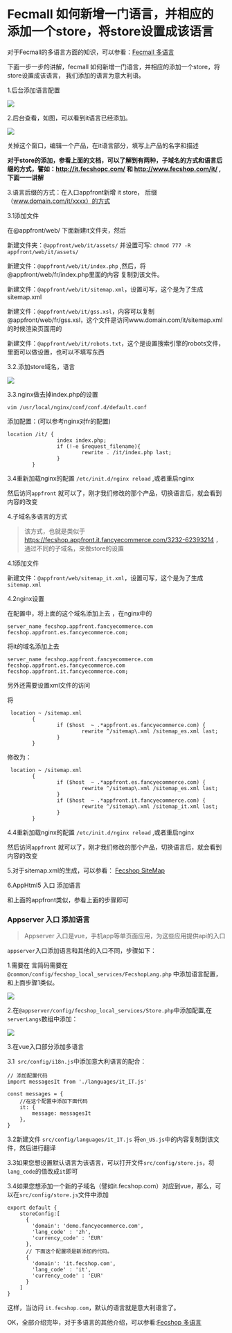 Fecmall 如何新增一门语言，并相应的添加一个store，将store设置成该语言
===================



对于Fecmall的多语言方面的知识，可以参看：[Fecmall 多语言](http://www.fecshop.com/doc/fecshop-guide/instructions/cn-2.0/guide-fecmall_mutil_lang.html)

下面一步一步的讲解，fecmall 如何新增一门语言，并相应的添加一个store，将store设置成该语言，
我们添加的语言为意大利语。

1.后台添加语言配置


![](images/p62.png)

2.后台查看，如图，可以看到it语言已经添加。

![](https://i.loli.net/2018/01/23/5a673e4e686c6.png)

关掉这个窗口，编辑一个产品，在it语言部分，填写上产品的名字和描述

**对于store的添加，参看上面的文档，可以了解到有两种，子域名的方式和语言后缀的方式，譬如：http://it.fecshopc.com/ 和 http://www.fecshop.com/it/ ,下面一一讲解**

3.语言后缀的方式：在入口appfront新增 it store， 后缀（www.domain.com/it/xxxx）的方式


3.1添加文件

在@appfront/web/ 下面新建it文件夹，然后

新建文件夹：`@appfront/web/it/assets/` 并设置可写: `chmod 777 -R appfront/web/it/assets/`

新建文件：`@appfront/web/it/index.php` ,然后，将 @appfront/web/fr/index.php里面的内容
复制到该文件。

新建文件：`@appfront/web/it/sitemap.xml`，设置可写，这个是为了生成sitemap.xml

新建文件：`@appfront/web/it/gss.xsl`，内容可以复制 @appfront/web/fr/gss.xsl，这个文件是访问www.domain.com/it/sitemap.xml
的时候渲染页面用的

新建文件：`@appfront/web/it/robots.txt`，这个是设置搜索引擎的robots文件，里面可以做设置，也可以不填写东西



3.2.添加store域名，语言

![](images/p63.png)



3.3.nginx做去掉index.php的设置

`vim /usr/local/nginx/conf/conf.d/default.conf`

添加配置：(可以参考nginx对fr的配置)

```
location /it/ {
                index index.php;
                if (!-e $request_filename){
                        rewrite . /it/index.php last;
                }
        }

```

3.4重新加载nginx的配置  `/etc/init.d/nginx reload` ,或者重启nginx

然后访问`appfront` 就可以了，刚才我们修改的那个产品，切换语言后，就会看到内容的改变

4.子域名多语言的方式

> 该方式，也就是类似于  https://fecshop.appfront.it.fancyecommerce.com/3232-62393214
> ，通过不同的子域名，来做store的设置

4.1添加文件

新建文件：`@appfront/web/sitemap_it.xml`，设置可写，这个是为了生成`sitemap.xml`


4.2nginx设置

在配置中，将上面的这个域名添加上去 ，在nginx中的

```
server_name fecshop.appfront.fancyecommerce.com fecshop.appfront.es.fancyecommerce.com;
```

将it的域名添加上去

```
server_name fecshop.appfront.fancyecommerce.com fecshop.appfront.es.fancyecommerce.com fecshop.appfront.it.fancyecommerce.com;
```

另外还需要设置xml文件的访问

将

```
 location ~ /sitemap.xml
        {
                if ($host  ~ .*appfront.es.fancyecommerce.com) {
                        rewrite ^/sitemap\.xml /sitemap_es.xml last;
                }
        }
```

修改为：

```
 location ~ /sitemap.xml
        {
                if ($host  ~ .*appfront.es.fancyecommerce.com) {
                        rewrite ^/sitemap\.xml /sitemap_es.xml last;
                }
				if ($host  ~ .*appfront.it.fancyecommerce.com) {
                        rewrite ^/sitemap\.xml /sitemap_it.xml last;
                }
        }

```

4.4重新加载nginx的配置  `/etc/init.d/nginx reload` ,或者重启nginx

然后访问`appfront` 就可以了，刚才我们修改的那个产品，切换语言后，就会看到内容的改变

5.对于sitemap.xml的生成，可以参看：
[Fecshop SiteMap](http://www.fecshop.com/doc/fecshop-guide/instructions/cn-1.0/guide-fecshop_sitemap.html)


6.AppHtml5 入口 添加语言

和上面的appfront类似，参看上面的步骤即可

### Appserver 入口 添加语言

> Appserver 入口是vue，手机app等单页面应用，为这些应用提供api的入口

`appserver`入口添加语言和其他的入口不同，步骤如下：

1.需要在 言简码需要在`@common/config/fecshop_local_services/FecshopLang.php` 中添加语言配置，和上面步骤1类似。

![](images/p65.png)


2.在`@appserver/config/fecshop_local_services/Store.php`中添加配置,在`serverLangs`数组中添加：

![](images/p65.png)

3.在vue入口部分添加多语言

3.1` src/config/i18n.js`中添加意大利语言的配合：

```
// 添加配置代码
import messagesIt from './languages/it_IT.js'

const messages = {
	//在这个配置中添加下面代码
	it: {
    	message: messagesIt
  	},
}
```

3.2新建文件 `src/config/languages/it_IT.js` 将`en_US.js`中的内容复制到该文件，然后进行翻译

3.3如果您想设置默认语言为该语言，可以打开文件`src/config/store.js`，将`lang_code`的值改成`it`即可

3.4如果您想添加一个新的子域名（譬如it.fecshop.com）对应到vue，那么，可以在`src/config/store.js`文件中添加

```
export default {
    storeConfig:[
      {
        'domain': 'demo.fancyecommerce.com',
        'lang_code' : 'zh',
        'currency_code' : 'EUR'
      },
	  // 下面这个配置项是新添加的代码。
	  {
        'domain': 'it.fecshop.com',
        'lang_code' : 'it',
        'currency_code' : 'EUR'
      }
    ]
}
```

这样，当访问 `it.fecshop.com`，默认的语言就是意大利语言了。

OK，全部介绍完毕，对于多语言的其他介绍，可以参看:[Fecshop 多语言](http://www.fecshop.com/doc/fecshop-guide/instructions/cn-1.0/guide-fecshop_mutil_lang.html)
